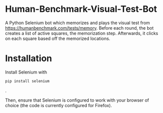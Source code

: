 # Human-Benchmark-Visual-Test-Bot
A Python Selenium bot which memorizes and plays the visual test from https://humanbenchmark.com/tests/memory. Before each round, the bot creates a list of active squares, the memorization step. Afterwards, it clicks on each square based off the memorized locations.

# Installation

Install Selenium with
```python
pip install selenium
```
.

Then, ensure that Selenium is configured to work with your browser of choice (the code is currently configured for Firefox).

